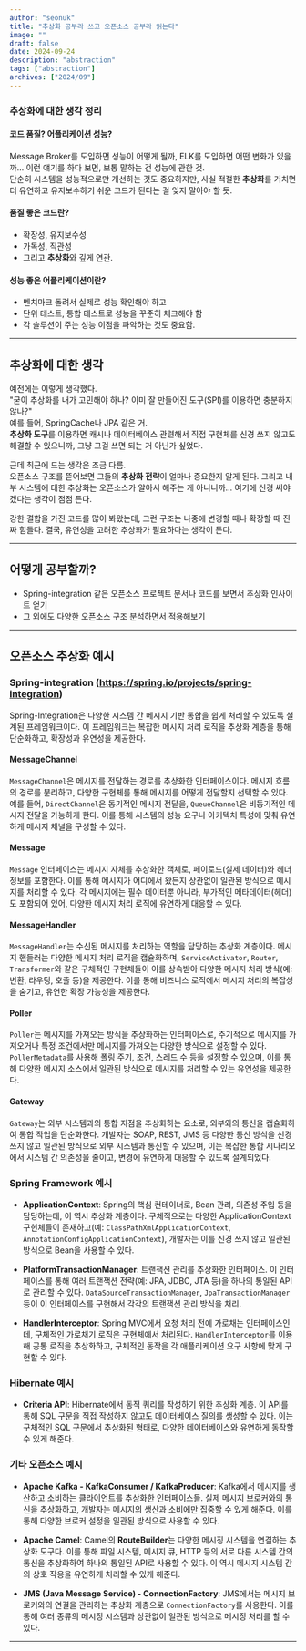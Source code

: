 ```yaml
---
author: "seonuk"
title: "추상화 공부라 쓰고 오픈소스 공부라 읽는다"
image: ""
draft: false
date: 2024-09-24
description: "abstraction"
tags: ["abstraction"]
archives: ["2024/09"]
---
```


### 추상화에 대한 생각 정리

#### 코드 품질? 어플리케이션 성능?

Message Broker를 도입하면 성능이 어떻게 될까, ELK를 도입하면 어떤 변화가 있을까… 이런 얘기를 하다 보면, 보통 말하는 건 성능에 관한 것.  
단순히 시스템을 성능적으로만 개선하는 것도 중요하지만, 사실 적절한 **추상화**를 거치면 더 유연하고 유지보수하기 쉬운 코드가 된다는 걸 잊지 말아야 할 듯.

#### 품질 좋은 코드란?  

- 확장성, 유지보수성  
- 가독성, 직관성  
- 그리고 **추상화**와 깊게 연관.  

#### 성능 좋은 어플리케이션이란?

- 벤치마크 돌려서 실제로 성능 확인해야 하고  
- 단위 테스트, 통합 테스트로 성능을 꾸준히 체크해야 함  
- 각 솔루션이 주는 성능 이점을 파악하는 것도 중요함.  

---

## 추상화에 대한 생각

예전에는 이렇게 생각했다.  
"굳이 추상화를 내가 고민해야 하나? 이미 잘 만들어진 도구(SPI)를 이용하면 충분하지 않나?"  
예를 들어, SpringCache나 JPA 같은 거.  
**추상화 도구**를 이용하면 캐시나 데이터베이스 관련해서 직접 구현체를 신경 쓰지 않고도 해결할 수 있으니까, 그냥 그걸 쓰면 되는 거 아닌가 싶었다.  

근데 최근에 드는 생각은 조금 다름.  
오픈소스 구조를 뜯어보면 그들의 **추상화 전략**이 얼마나 중요한지 알게 된다. 그리고 내부 시스템에 대한 추상화는 오픈소스가 알아서 해주는 게 아니니까… 여기에 신경 써야겠다는 생각이 점점 든다.  

강한 결합을 가진 코드를 많이 봐왔는데, 그런 구조는 나중에 변경할 때나 확장할 때 진짜 힘들다. 결국, 유연성을 고려한 추상화가 필요하다는 생각이 든다.

---

## 어떻게 공부할까?

- Spring-integration 같은 오픈소스 프로젝트 문서나 코드를 보면서 추상화 인사이트 얻기  
- 그 외에도 다양한 오픈소스 구조 분석하면서 적용해보기  

---

## 오픈소스 추상화 예시

### Spring-integration (https://spring.io/projects/spring-integration)

Spring-Integration은 다양한 시스템 간 메시지 기반 통합을 쉽게 처리할 수 있도록 설계된 프레임워크이다. 이 프레임워크는 복잡한 메시지 처리 로직을 추상화 계층을 통해 단순화하고, 확장성과 유연성을 제공한다.

#### MessageChannel

`MessageChannel`은 메시지를 전달하는 경로를 추상화한 인터페이스이다. 메시지 흐름의 경로를 분리하고, 다양한 구현체를 통해 메시지를 어떻게 전달할지 선택할 수 있다. 예를 들어, `DirectChannel`은 동기적인 메시지 전달을, `QueueChannel`은 비동기적인 메시지 전달을 가능하게 한다. 이를 통해 시스템의 성능 요구나 아키텍처 특성에 맞춰 유연하게 메시지 채널을 구성할 수 있다.

#### Message

`Message` 인터페이스는 메시지 자체를 추상화한 객체로, 페이로드(실제 데이터)와 헤더 정보를 포함한다. 이를 통해 메시지가 어디에서 왔든지 상관없이 일관된 방식으로 메시지를 처리할 수 있다. 각 메시지에는 필수 데이터뿐 아니라, 부가적인 메타데이터(헤더)도 포함되어 있어, 다양한 메시지 처리 로직에 유연하게 대응할 수 있다.

#### MessageHandler

`MessageHandler`는 수신된 메시지를 처리하는 역할을 담당하는 추상화 계층이다. 메시지 핸들러는 다양한 메시지 처리 로직을 캡슐화하며, `ServiceActivator`, `Router`, `Transformer`와 같은 구체적인 구현체들이 이를 상속받아 다양한 메시지 처리 방식(예: 변환, 라우팅, 호출 등)을 제공한다. 이를 통해 비즈니스 로직에서 메시지 처리의 복잡성을 숨기고, 유연한 확장 가능성을 제공한다.

#### Poller

`Poller`는 메시지를 가져오는 방식을 추상화하는 인터페이스로, 주기적으로 메시지를 가져오거나 특정 조건에서만 메시지를 가져오는 다양한 방식으로 설정할 수 있다. `PollerMetadata`를 사용해 폴링 주기, 조건, 스레드 수 등을 설정할 수 있으며, 이를 통해 다양한 메시지 소스에서 일관된 방식으로 메시지를 처리할 수 있는 유연성을 제공한다.

#### Gateway

`Gateway`는 외부 시스템과의 통합 지점을 추상화하는 요소로, 외부와의 통신을 캡슐화하여 통합 작업을 단순화한다. 개발자는 SOAP, REST, JMS 등 다양한 통신 방식을 신경 쓰지 않고 일관된 방식으로 외부 시스템과 통신할 수 있으며, 이는 복잡한 통합 시나리오에서 시스템 간 의존성을 줄이고, 변경에 유연하게 대응할 수 있도록 설계되었다.

### Spring Framework 예시
- **ApplicationContext**: Spring의 핵심 컨테이너로, Bean 관리, 의존성 주입 등을 담당하는데, 이 역시 추상화 계층이다. 구체적으로는 다양한 ApplicationContext 구현체들이 존재하고(예: `ClassPathXmlApplicationContext`, `AnnotationConfigApplicationContext`), 개발자는 이를 신경 쓰지 않고 일관된 방식으로 Bean을 사용할 수 있다.
  
- **PlatformTransactionManager**: 트랜잭션 관리를 추상화한 인터페이스. 이 인터페이스를 통해 여러 트랜잭션 전략(예: JPA, JDBC, JTA 등)을 하나의 통일된 API로 관리할 수 있다. `DataSourceTransactionManager`, `JpaTransactionManager` 등이 이 인터페이스를 구현해서 각각의 트랜잭션 관리 방식을 처리.

- **HandlerInterceptor**: Spring MVC에서 요청 처리 전에 가로채는 인터페이스인데, 구체적인 가로채기 로직은 구현체에서 처리된다. `HandlerInterceptor`를 이용해 공통 로직을 추상화하고, 구체적인 동작을 각 애플리케이션 요구 사항에 맞게 구현할 수 있다.

### Hibernate 예시
- **Criteria API**: Hibernate에서 동적 쿼리를 작성하기 위한 추상화 계층. 이 API를 통해 SQL 구문을 직접 작성하지 않고도 데이터베이스 질의를 생성할 수 있다. 이는 구체적인 SQL 구문에서 추상화된 형태로, 다양한 데이터베이스와 유연하게 동작할 수 있게 해준다.

### 기타 오픈소스 예시
- **Apache Kafka - KafkaConsumer / KafkaProducer**: Kafka에서 메시지를 생산하고 소비하는 클라이언트를 추상화한 인터페이스들. 실제 메시지 브로커와의 통신을 추상화하고, 개발자는 메시지의 생산과 소비에만 집중할 수 있게 해준다. 이를 통해 다양한 브로커 설정을 일관된 방식으로 사용할 수 있다.

- **Apache Camel**: Camel의 **RouteBuilder**는 다양한 메시징 시스템을 연결하는 추상화 도구다. 이를 통해 파일 시스템, 메시지 큐, HTTP 등의 서로 다른 시스템 간의 통신을 추상화하여 하나의 통일된 API로 사용할 수 있다. 이 역시 메시지 시스템 간의 상호 작용을 유연하게 처리할 수 있게 해준다.

- **JMS (Java Message Service) - ConnectionFactory**: JMS에서는 메시지 브로커와의 연결을 관리하는 추상화 계층으로 `ConnectionFactory`를 사용한다. 이를 통해 여러 종류의 메시징 시스템과 상관없이 일관된 방식으로 메시징 처리를 할 수 있다.

---